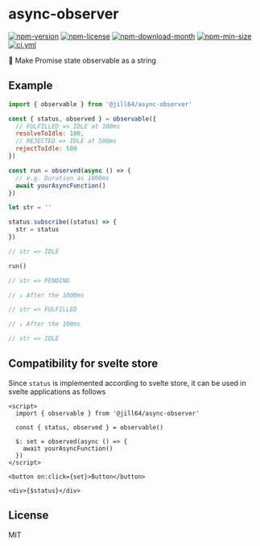 <!----- BEGIN GHOST DOCS HEADER ----->

# async-observer

<!----- BEGIN GHOST DOCS BADGES -----><a href="https://npmjs.com/package/@jill64/async-observer"><img src="https://img.shields.io/npm/v/@jill64/async-observer" alt="npm-version" /></a> <a href="https://npmjs.com/package/@jill64/async-observer"><img src="https://img.shields.io/npm/l/@jill64/async-observer" alt="npm-license" /></a> <a href="https://npmjs.com/package/@jill64/async-observer"><img src="https://img.shields.io/npm/dm/@jill64/async-observer" alt="npm-download-month" /></a> <a href="https://npmjs.com/package/@jill64/async-observer"><img src="https://img.shields.io/bundlephobia/min/@jill64/async-observer" alt="npm-min-size" /></a> <a href="https://github.com/jill64/async-observer/actions/workflows/ci.yml"><img src="https://github.com/jill64/async-observer/actions/workflows/ci.yml/badge.svg" alt="ci.yml" /></a><!----- END GHOST DOCS BADGES ----->

🔭 Make Promise state observable as a string

<!----- END GHOST DOCS HEADER ----->

## Example

```js
import { observable } from '@jill64/async-observer'

const { status, observed } = observable({
  // FULFILLED => IDLE at 100ms
  resolveToIdle: 100,
  // REJECTED => IDLE at 500ms
  rejectToIdle: 500
})

const run = observed(async () => {
  // e.g. Duration as 1000ms
  await yourAsyncFunction()
})

let str = ''

status.subscribe((status) => {
  str = status
})

// str => IDLE

run()

// str => PENDING

// ↓ After the 1000ms

// str => FULFILLED

// ↓ After the 100ms

// str => IDLE
```

## Compatibility for svelte store

Since `status` is implemented according to svelte store, it can be used in svelte applications as follows

```svelte
<script>
  import { observable } from '@jill64/async-observer'

  const { status, observed } = observable()

  $: set = observed(async () => {
    await yourAsyncFunction()
  })
</script>

<button on:click={set}>Button</button>

<div>{$status}</div>
```

<!----- BEGIN GHOST DOCS FOOTER ----->

## License

MIT

<!----- END GHOST DOCS FOOTER ----->
